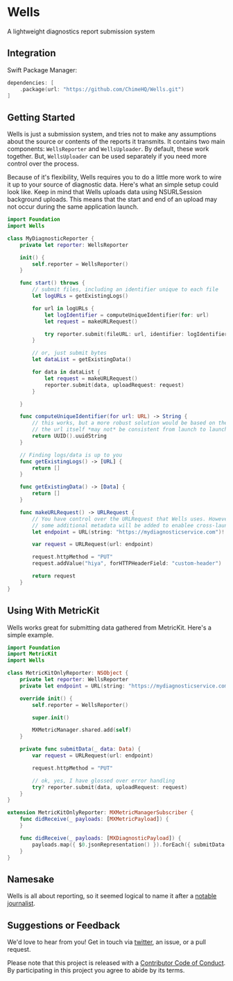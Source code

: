 # Wells
A lightweight diagnostics report submission system

## Integration

Swift Package Manager:

```swift
dependencies: [
    .package(url: "https://github.com/ChimeHQ/Wells.git")
]
```

## Getting Started

Wells is just a submission system, and tries not to make any assumptions about the source or contents of the reports it transmits. It contains two main components: `WellsReporter` and `WellsUploader`. By default, these work together. But, `WellsUploader` can be used separately if you need more control over the process.

Because of it's flexibility, Wells requires you to do a little more work to wire it up to your source of diagnostic data. Here's what an simple setup could look like. Keep in mind that Wells uploads data using NSURLSession background uploads. This means that the start and end of an upload may not occur during the same application launch.

```swift
import Foundation
import Wells

class MyDiagnosticReporter {
    private let reporter: WellsReporter

    init() {
        self.reporter = WellsReporter()
    }

    func start() throws {
        // submit files, including an identifier unique to each file
        let logURLs = getExistingLogs()

        for url in logURLs {
            let logIdentifier = computeUniqueIdentifier(for: url)
            let request = makeURLRequest()

            try reporter.submit(fileURL: url, identifier: logIdentifier, uploadRequest: request)
        }

        // or, just submit bytes
        let dataList = getExistingData()

        for data in dataList {
            let request = makeURLRequest()
            reporter.submit(data, uploadRequest: request)
        }

    }

    func computeUniqueIdentifier(for url: URL) -> String {
        // this works, but a more robust solution would be based on the content of the data. Note that
        // the url itself *may not* be consistent from launch to launch.
        return UUID().uuidString
    }

    // Finding logs/data is up to you
    func getExistingLogs() -> [URL] {
        return []
    }

    func getExistingData() -> [Data] {
        return []
    }

    func makeURLRequest() -> URLRequest {
        // You have control over the URLRequest that Wells uses. However,
        // some additional metadata will be added to enablee cross-launch tracking.
        let endpoint = URL(string: "https://mydiagnosticservice.com")!

        var request = URLRequest(url: endpoint)

        request.httpMethod = "PUT"
        request.addValue("hiya", forHTTPHeaderField: "custom-header")

        return request
    }
}
```

## Using With MetricKit

Wells works great for submitting data gathered from MetricKit. Here's a simple example.

```swift
import Foundation
import MetricKit
import Wells

class MetricKitOnlyReporter: NSObject {
    private let reporter: WellsReporter
    private let endpoint = URL(string: "https://mydiagnosticservice.com")!

    override init() {
        self.reporter = WellsReporter()

        super.init()

        MXMetricManager.shared.add(self)
    }

    private func submitData(_ data: Data) {
        var request = URLRequest(url: endpoint)

        request.httpMethod = "PUT"

        // ok, yes, I have glossed over error handling
        try? reporter.submit(data, uploadRequest: request)
    }
}

extension MetricKitOnlyReporter: MXMetricManagerSubscriber {
    func didReceive(_ payloads: [MXMetricPayload]) {
    }

    func didReceive(_ payloads: [MXDiagnosticPayload]) {
        payloads.map({ $0.jsonRepresentation() }).forEach({ submitData($0) })
    }
}
```

## Namesake

Wells is all about reporting, so it seemed logical to name it after a [notable journalist](https://en.wikipedia.org/wiki/Ida_B._Wells).

## Suggestions or Feedback

We'd love to hear from you! Get in touch via [twitter](https://twitter.com/chimehq), an issue, or a pull request.

Please note that this project is released with a [Contributor Code of Conduct](CODE_OF_CONDUCT.md). By participating in this project you agree to abide by its terms.
